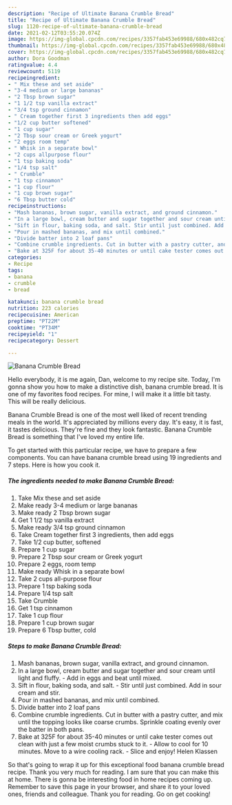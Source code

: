 ```yaml
---
description: "Recipe of Ultimate Banana Crumble Bread"
title: "Recipe of Ultimate Banana Crumble Bread"
slug: 1120-recipe-of-ultimate-banana-crumble-bread
date: 2021-02-12T03:55:20.074Z
image: https://img-global.cpcdn.com/recipes/3357fab453e69988/680x482cq70/banana-crumble-bread-recipe-main-photo.jpg
thumbnail: https://img-global.cpcdn.com/recipes/3357fab453e69988/680x482cq70/banana-crumble-bread-recipe-main-photo.jpg
cover: https://img-global.cpcdn.com/recipes/3357fab453e69988/680x482cq70/banana-crumble-bread-recipe-main-photo.jpg
author: Dora Goodman
ratingvalue: 4.4
reviewcount: 5119
recipeingredient:
- " Mix these and set aside"
- "3-4 medium or large bananas"
- "2 Tbsp brown sugar"
- "1 1/2 tsp vanilla extract"
- "3/4 tsp ground cinnamon"
- " Cream together first 3 ingredients then add eggs"
- "1/2 cup butter softened"
- "1 cup sugar"
- "2 Tbsp sour cream or Greek yogurt"
- "2 eggs room temp"
- " Whisk in a separate bowl"
- "2 cups allpurpose flour"
- "1 tsp baking soda"
- "1/4 tsp salt"
- " Crumble"
- "1 tsp cinnamon"
- "1 cup flour"
- "1 cup brown sugar"
- "6 Tbsp butter cold"
recipeinstructions:
- "Mash bananas, brown sugar, vanilla extract, and ground cinnamon."
- "In a large bowl, cream butter and sugar together and sour cream until light and fluffy. Add in eggs and beat until mixed."
- "Sift in flour, baking soda, and salt. Stir until just combined. Add in sour cream and stir."
- "Pour in mashed bananas, and mix until combined."
- "Divide batter into 2 loaf pans"
- "Combine crumble ingredients. Cut in butter with a pastry cutter, and mix until the topping looks like coarse crumbs. Sprinkle coating evenly over the batter in both pans."
- "Bake at 325F for about 35-40 minutes or until cake tester comes out clean with just a few moist crumbs stuck to it. Allow to cool for 10 minutes. Move to a wire cooling rack. Slice and enjoy! Helen Klassen"
categories:
- Recipe
tags:
- banana
- crumble
- bread

katakunci: banana crumble bread 
nutrition: 223 calories
recipecuisine: American
preptime: "PT22M"
cooktime: "PT34M"
recipeyield: "1"
recipecategory: Dessert

---
```



![Banana Crumble Bread](https://img-global.cpcdn.com/recipes/3357fab453e69988/680x482cq70/banana-crumble-bread-recipe-main-photo.jpg)

Hello everybody, it is me again, Dan, welcome to my recipe site. Today, I'm gonna show you how to make a distinctive dish, banana crumble bread. It is one of my favorites food recipes. For mine, I will make it a little bit tasty. This will be really delicious.

Banana Crumble Bread is one of the most well liked of recent trending meals in the world. It's appreciated by millions every day. It's easy, it is fast, it tastes delicious. They're fine and they look fantastic. Banana Crumble Bread is something that I've loved my entire life.




To get started with this particular recipe, we have to prepare a few components. You can have banana crumble bread using 19 ingredients and 7 steps. Here is how you cook it.

<!--inarticleads1-->

##### The ingredients needed to make Banana Crumble Bread:

1. Take  Mix these and set aside
1. Make ready 3-4 medium or large bananas
1. Make ready 2 Tbsp brown sugar
1. Get 1 1/2 tsp vanilla extract
1. Make ready 3/4 tsp ground cinnamon
1. Take  Cream together first 3 ingredients, then add eggs
1. Take 1/2 cup butter, softened
1. Prepare 1 cup sugar
1. Prepare 2 Tbsp sour cream or Greek yogurt
1. Prepare 2 eggs, room temp
1. Make ready  Whisk in a separate bowl
1. Take 2 cups all-purpose flour
1. Prepare 1 tsp baking soda
1. Prepare 1/4 tsp salt
1. Take  Crumble
1. Get 1 tsp cinnamon
1. Take 1 cup flour
1. Prepare 1 cup brown sugar
1. Prepare 6 Tbsp butter, cold




<!--inarticleads2-->

##### Steps to make Banana Crumble Bread:

1. Mash bananas, brown sugar, vanilla extract, and ground cinnamon.
1. In a large bowl, cream butter and sugar together and sour cream until light and fluffy. - Add in eggs and beat until mixed.
1. Sift in flour, baking soda, and salt. - Stir until just combined. Add in sour cream and stir.
1. Pour in mashed bananas, and mix until combined.
1. Divide batter into 2 loaf pans
1. Combine crumble ingredients. Cut in butter with a pastry cutter, and mix until the topping looks like coarse crumbs. Sprinkle coating evenly over the batter in both pans.
1. Bake at 325F for about 35-40 minutes or until cake tester comes out clean with just a few moist crumbs stuck to it. - Allow to cool for 10 minutes. Move to a wire cooling rack. - Slice and enjoy! Helen Klassen




So that's going to wrap it up for this exceptional food banana crumble bread recipe. Thank you very much for reading. I am sure that you can make this at home. There is gonna be interesting food in home recipes coming up. Remember to save this page in your browser, and share it to your loved ones, friends and colleague. Thank you for reading. Go on get cooking!
